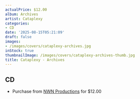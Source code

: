 ```yaml
---
actualPrice: $12.00
album: Archives
artist: Cataplexy
categories:
- CD
date: '2025-08-15T05:21:09'
draft: false
images:
- /images/covers/cataplexy-archives.jpg
inStock: true
thumbnailImage: /images/covers/cataplexy-archives-thumb.jpg
title: Cataplexy - Archives
---
```


## CD
* Purchase from [NWN Productions](http://shop.nwnprod.com/index.php?route=product/product&path=93&product_id=36144&sort=pd.name&order=ASC) for $12.00
